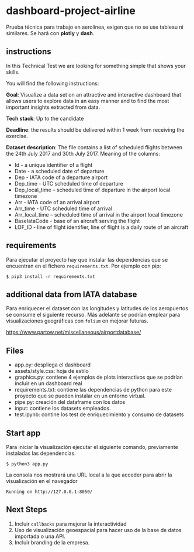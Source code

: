 # dashboard-project-airline
Prueba técnica para trabajo en aerolinea, exigen que no se use tableau ni similares. Se hará con **plotly** y **dash**. 

## instructions

In this Technical Test we are looking for something simple that shows your skills. 

You will find the following instructions:

**Goal**: Visualize a data set on an attractive and interactive dashboard that allows users to explore data in an easy manner and to find the most important insights extracted from data.

**Tech stack**: Up to the candidate

**Deadline**: the results should be delivered within 1 week from receiving the exercise.

**Dataset description**: The file contains a list of scheduled flights between the 24th July 2017 and 30th July 2017. Meaning of the columns:

* Id - a unique identifier of a flight
* Date - a scheduled date of departure
* Dep - IATA code of a departure airport
* Dep_time - UTC scheduled time of departure
* Dep_local_time – scheduled time of departure in the airport local timezone
* Arr - IATA code of an arrival airport
* Arr_time - UTC scheduled time of arrival
* Arr_local_time – scheduled time of arrival in the airport local timezone
* BaseIataCode - base of an aircraft serving the flight
* LOF_ID - line of flight identifier, line of flight is a daily route of an aircraft



## requirements

Para ejecutar el proyecto hay que instalar las dependencias que se encuentran en el fichero `requirements.txt`. Por ejemplo con pip: 

```
$ pip3 install -r requirements.txt
```


## additional data from IATA database

Para enriquecer el dataset con las longitudes y latitudes de los aeropuertos se consume el siguiente recurso. Más adelante se podrían emplear para visualizaciones geográficas con `folium` en mejorar futuras. 

https://www.partow.net/miscellaneous/airportdatabase/

## Files
 
* app.py: despliega el dashboard
* assets/style.css: hoja de estilo
* graphics.py: contiene 4 ejemplos de plots interactivos que se podrían incluir en un dashboard real
* requirements.txt: contiene las dependencias de python para este proyecto que se pueden instalar en un entorno virtual. 
* pipe.py: creación del dataframe con los datos
* input: contiene los datasets empleados. 
* test.ipynb: contine los test de enriquecimiento y consumo de datasets

## Start app

Para iniciar la visualización ejecutar el siguiente comando, previamente instaladas las dependencias. 

```
$ python3 app.py
```

La consola nos mostrará una URL local a la que acceder para abrir la visualización en el navegador

```
Running on http://127.0.0.1:8050/
```

## Next Steps

1. Incluir `callbacks` para mejorar la interactividad
2. Uso de visualización geoespacial para hacer uso de la base de datos importada o una API. 
3. Incluir branding de la empresa. 


